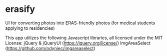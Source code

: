 # erasify
UI for converting photos into ERAS-friendly photos (for medical students applying to residencies)

This app utilizes the following Javascript libraries, all licensed under the MIT License:
jQuery & jQueryUI (https://jquery.org/license/)
ImgAreaSelect (https://github.com/odyniec/imgareaselect)
